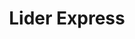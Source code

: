 ---
title: "Lider Express"
url: /recoleta/lider-express-avenida-independencia/
shop: supermercado
---